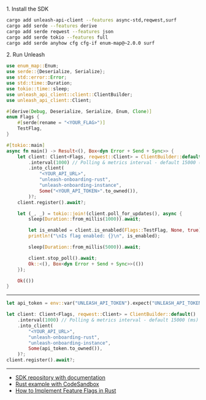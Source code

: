 1\. Install the SDK
```sh
cargo add unleash-api-client --features async-std,reqwest,surf
cargo add serde --features derive
cargo add serde reqwest --features json
cargo add serde tokio --features full
cargo add serde anyhow cfg cfg-if enum-map@~2.0.0 surf
```

2\. Run Unleash
```rust
use enum_map::Enum;
use serde::{Deserialize, Serialize};
use std::error::Error;
use std::time::Duration;
use tokio::time::sleep;
use unleash_api_client::client::ClientBuilder;
use unleash_api_client::Client;

#[derive(Debug, Deserialize, Serialize, Enum, Clone)]
enum Flags {
    #[serde(rename = "<YOUR_FLAG>")]
    TestFlag,
}

#[tokio::main]
async fn main() -> Result<(), Box<dyn Error + Send + Sync>> {
    let client: Client<Flags, reqwest::Client> = ClientBuilder::default()
        .interval(1000) // Polling & metrics interval - default 15000 (ms)
        .into_client(
            "<YOUR_API_URL>",
            "unleash-onboarding-rust",
            "unleash-onboarding-instance",
            Some("<YOUR_API_TOKEN>".to_owned()),
        )?;
    client.register().await?;

    let (_, _) = tokio::join!(client.poll_for_updates(), async {
        sleep(Duration::from_millis(1000)).await;

        let is_enabled = client.is_enabled(Flags::TestFlag, None, true);
        println!("\nIs flag enabled: {}\n", is_enabled);

        sleep(Duration::from_millis(5000)).await;

        client.stop_poll().await;
        Ok::<(), Box<dyn Error + Send + Sync>>(())
    });

    Ok(())
}
```
---
```rust
let api_token = env::var("UNLEASH_API_TOKEN").expect("UNLEASH_API_TOKEN environment variable not set");

let client: Client<Flags, reqwest::Client> = ClientBuilder::default()
    .interval(1000) // Polling & metrics interval - default 15000 (ms)
    .into_client(
        "<YOUR_API_URL>",
        "unleash-onboarding-rust",
        "unleash-onboarding-instance",
        Some(api_token.to_owned()),
    )?;
client.register().await?;
```

---
- [SDK repository with documentation](https://github.com/Unleash/unleash-client-rust)
- [Rust example with CodeSandbox](https://github.com/Unleash/unleash-sdk-examples/tree/main/Rust)
- [How to Implement Feature Flags in Rust](https://docs.getunleash.io/feature-flag-tutorials/rust)
